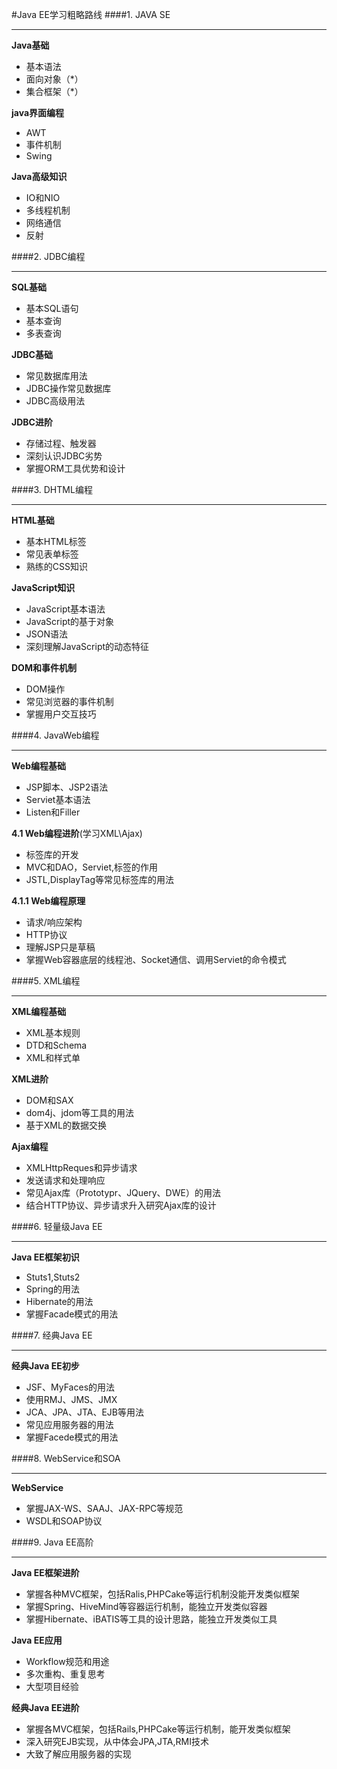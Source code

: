 #Java EE学习粗略路线
####1. JAVA SE
***
__Java基础__
- 基本语法
- 面向对象（*）
- 集合框架（*）

__java界面编程__
- AWT
- 事件机制
- Swing

__Java高级知识__
- IO和NIO
- 多线程机制
- 网络通信
- 反射


####2. JDBC编程
***
__SQL基础__
- 基本SQL语句
- 基本查询
- 多表查询

__JDBC基础__
- 常见数据库用法
- JDBC操作常见数据库
- JDBC高级用法

__JDBC进阶__
- 存储过程、触发器
- 深刻认识JDBC劣势
- 掌握ORM工具优势和设计

####3. DHTML编程
***
__HTML基础__
- 基本HTML标签
- 常见表单标签
- 熟练的CSS知识

__JavaScript知识__
- JavaScript基本语法
- JavaScript的基于对象
- JSON语法
- 深刻理解JavaScript的动态特征

__DOM和事件机制__
- DOM操作
- 常见浏览器的事件机制
- 掌握用户交互技巧


####4. JavaWeb编程
***
__Web编程基础__
- JSP脚本、JSP2语法
- Serviet基本语法
- Listen和Filler

__4.1 Web编程进阶__(学习XML\Ajax)
- 标签库的开发
- MVC和DAO，Serviet,标签的作用
- JSTL,DisplayTag等常见标签库的用法

__4.1.1 Web编程原理__
- 请求/响应架构
- HTTP协议
- 理解JSP只是草稿
- 掌握Web容器底层的线程池、Socket通信、调用Serviet的命令模式

####5. XML编程
***
__XML编程基础__
- XML基本规则
- DTD和Schema
- XML和样式单

__XML进阶__
- DOM和SAX
- dom4j、jdom等工具的用法
- 基于XML的数据交换

__Ajax编程__
- XMLHttpReques和异步请求
- 发送请求和处理响应
- 常见Ajax库（Prototypr、JQuery、DWE）的用法
- 结合HTTP协议、异步请求升入研究Ajax库的设计

####6. 轻量级Java EE
***
__Java EE框架初识__
- Stuts1,Stuts2
- Spring的用法
- Hibernate的用法
- 掌握Facade模式的用法

####7. 经典Java EE
***
__经典Java EE初步__
- JSF、MyFaces的用法
- 使用RMJ、JMS、JMX
- JCA、JPA、JTA、EJB等用法
- 常见应用服务器的用法
- 掌握Facede模式的用法

####8. WebService和SOA
***
__WebService__
- 掌握JAX-WS、SAAJ、JAX-RPC等规范
- WSDL和SOAP协议

####9. Java EE高阶
***
__Java EE框架进阶__
- 掌握各种MVC框架，包括Ralis,PHPCake等运行机制没能开发类似框架
- 掌握Spring、HiveMind等容器运行机制，能独立开发类似容器
- 掌握Hibernate、iBATIS等工具的设计思路，能独立开发类似工具

__Java EE应用__
- Workflow规范和用途
- 多次重构、重复思考
- 大型项目经验

__经典Java EE进阶__
- 掌握各MVC框架，包括Rails,PHPCake等运行机制，能开发类似框架
- 深入研究EJB实现，从中体会JPA,JTA,RMI技术
- 大致了解应用服务器的实现
